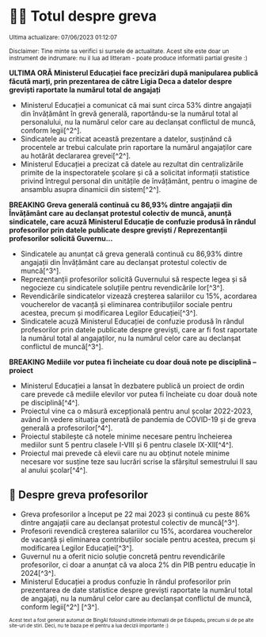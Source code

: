 # 👩‍🏫 Totul despre greva
<sub>Ultima actualizare: 07/06/2023 01:12:07</sub>

<sub>Disclaimer: Tine minte sa verifici si sursele de actualitate. Acest site este doar un instrument de indrumare: nu il lua ad litteram - poate produce informatii partial gresite :)</sub>

**ULTIMA ORĂ Ministerul Educației face precizări după manipularea publică făcută marți, prin prezentarea de către Ligia Deca a datelor despre greviști raportate la numărul total de angajați**

- Ministerul Educației a comunicat că mai sunt circa 53% dintre angajații din învățământ în grevă generală, raportându-se la numărul total al personalului, nu la numărul celor care au declanșat conflictul de muncă, conform legii[^2^].
- Sindicatele au criticat această prezentare a datelor, susținând că procentele ar trebui calculate prin raportare la numărul angajaților care au hotărât declararea grevei[^2^].
- Ministerul Educației a precizat că datele au rezultat din centralizările primite de la inspectoratele școlare și că a solicitat informații statistice privind întregul personal din unitățile de învățământ, pentru o imagine de ansamblu asupra dinamicii din sistem[^2^].

**BREAKING Greva generală continuă cu 86,93% dintre angajații din Învățământ care au declanșat protestul colectiv de muncă, anunță sindicatele, care acuză Ministerul Educație de confuzie produsă în rândul profesorilor prin datele publicate despre greviști / Reprezentanții profesorilor solicită Guvernu...**

- Sindicatele au anunțat că greva generală continuă cu 86,93% dintre angajații din Învățământ care au declanșat protestul colectiv de muncă[^3^].
- Reprezentanții profesorilor solicită Guvernului să respecte legea și să negocieze cu sindicatele soluțiile pentru revendicările lor[^3^].
- Revendicările sindicatelor vizează creșterea salariilor cu 15%, acordarea voucherelor de vacanță și eliminarea contribuțiilor sociale pentru acestea, precum și modificarea Legilor Educației[^3^].
- Sindicatele acuză Ministerul Educației de confuzie produsă în rândul profesorilor prin datele publicate despre greviști, care ar fi fost raportate la numărul total al angajaților, nu la numărul celor care au declanșat conflictul de muncă[^3^].

**BREAKING Mediile vor putea fi încheiate cu doar două note pe disciplină – proiect**

- Ministerul Educației a lansat în dezbatere publică un proiect de ordin care prevede că mediile elevilor vor putea fi încheiate cu doar două note pe disciplină[^4^].
- Proiectul vine ca o măsură excepțională pentru anul școlar 2022-2023, având în vedere situația generată de pandemia de COVID-19 și de greva generală a profesorilor[^4^].
- Proiectul stabilește că notele minime necesare pentru încheierea mediilor sunt 5 pentru clasele I-VIII și 6 pentru clasele IX-XII[^4^].
- Proiectul mai prevede că elevii care nu au obținut notele minime necesare vor susține teze sau lucrări scrise la sfârșitul semestrului II sau al anului școlar[^4^].

## 🏫 Despre greva profesorilor

- Greva profesorilor a început pe 22 mai 2023 și continuă cu peste 86% dintre angajații care au declanșat protestul colectiv de muncă[^3^].
- Profesorii revendică creșterea salariilor cu 15%, acordarea voucherelor de vacanță și eliminarea contribuțiilor sociale pentru acestea, precum și modificarea Legilor Educației[^3^].
- Guvernul nu a oferit nicio soluție concretă pentru revendicările profesorilor, ci doar a anunțat că va aloca 2% din PIB pentru educație în 2024[^3^].
- Ministerul Educației a produs confuzie în rândul profesorilor prin prezentarea de date statistice despre greviști raportate la numărul total de angajați, nu la numărul celor care au declanșat conflictul de muncă, conform legii[^2^] [^3^].


<sub><sub>Acest text a fost generat automat de BingAI folosind ultimele informatii de pe Edupedu, precum si de pe alte site-uri de stiri. Deci, nu te baza pe el pentru a lua decizii importante :)</sub></sub>